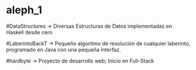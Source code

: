 # aleph_1

#DataStructures -> Diversas Estructuras de Datos implementadas en Haskell desde cero

#LaberintoBackT -> Pequeño algoritmo de resolución de cualquier laberinto, programado en Java con una pequeña interfaz.

#hardbyte -> Proyecto de desarrollo web; Inicio en Full-Stack
